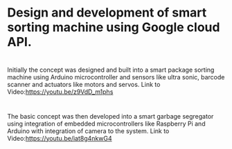 # Design and development of smart sorting machine using Google cloud API.
#
Initially the concept was designed and built into a smart package sorting machine using Arduino microcontroller and sensors like ultra sonic, barcode scanner and actuators like motors and servos.
Link to Video:https://youtu.be/z9VdD_m1phs
#
The basic concept was then developed into a smart garbage segregator using integration of embedded microcontrollers like Raspberry Pi and Arduino with integration of camera to the system.
Link to Video:https://youtu.be/iat8g4nkwG4
